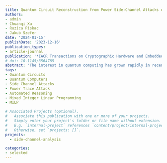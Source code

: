 ```yaml
---
title: Quantum Circuit Reconstruction from Power Side-Channel Attacks on Quantum Computer Controllers
authors:
- admin 
- Chuanqi Xu
- Ruzica Piskac
- Jakub Szefer
date: '2024-01-15'
publishDate: '2023-12-16'
publication_types:
- article-journal
publication: '*IACR Transactions on Cryptographic Hardware and Embedded Systems (TCHES)*'
# doi: 10.1145/3564785
abstract: 'The interest in quantum computing has grown rapidly in recent years, and with it grows the importance of securing quantum circuits. A novel type of threat to quantum circuits that dedicated attackers could launch are power trace attacks. To address this threat, this paper presents first formalization and demonstration of using power traces to unlock and steal quantum circuit secrets. With access to power traces, attackers can recover information about the control pulses sent to quantum computers. From the control pulses, the gate level description of the circuits, and eventually the secret algorithms can be reverse engineered. This work demonstrates how and what information could be recovered. This work uses algebraic reconstruction from power traces to realize two new types of single trace attacks: per-channel and total power attacks. The former attack relies on per-channel measurements to perform a brute-force attack to reconstruct the quantum circuits. The latter attack performs a single-trace attack using Mixed-Integer Linear Programming optimization. Through the use of algebraic reconstruction, this work demonstrates that quantum circuit secrets can be stolen with high accuracy. Evaluation on 32 real benchmark quantum circuits shows that our technique is highly effective at reconstructing quantum circuits. The findings not only show the veracity of the potential attacks, but also the need to develop new means to protect quantum circuits from power trace attacks. Throughout this work real control pulse information from real quantum computers is used to demonstrate potential attacks based on simulation of collection of power traces.' 
tags:
- Quantum Circuits
- Quantum Computers
- Side Channel Attacks
- Power Trace Attack
- Automated Reasoning
- Mixed Integer Linear Programming
- MILP

# Associated Projects (optional).
#   Associate this publication with one or more of your projects.
#   Simply enter your project's folder or file name without extension.
#   E.g. `internal-project` references `content/project/internal-project/index.md`.
#   Otherwise, set `projects: []`.
projects:
  - side-channel-analysis

categories:
- selected
---
```

